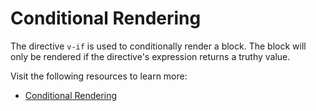 # Conditional Rendering

The directive `v-if` is used to conditionally render a block. The block will only be rendered if the directive's expression returns a truthy value.

Visit the following resources to learn more:

- [Conditional Rendering](https://vuejs.org/guide/essentials/conditional.html)



